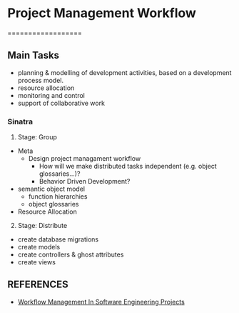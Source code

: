 # Project Management Workflow
==================

## Main Tasks

- planning & modelling of development activities, based on a development process model.
- resource allocation
- monitoring and control
- support of collaborative work



### Sinatra

1. Stage: Group
  - Meta
    - Design project managament workflow
      - How will we make distributed tasks independent (e.g. object glossaries…)?
      - Behavior Driven Development?
  - semantic object model
    - function hierarchies
    - object glossaries
  - Resource Allocation
2. Stage: Distribute
  - create database migrations
  - create models
  - create controllers & ghost attributes
  - create views




## REFERENCES
- [Workflow Management In Software Engineering Projects](http://citeseerx.ist.psu.edu/viewdoc/summary?doi=10.1.1.45.5112)